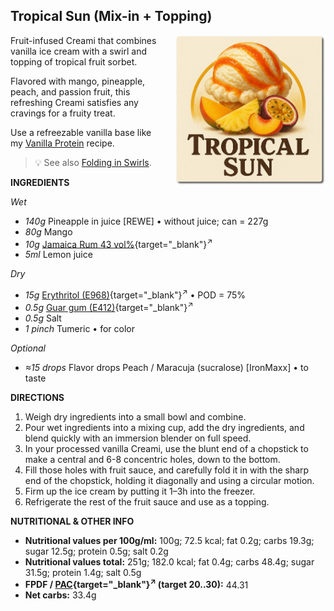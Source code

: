 ## Tropical Sun (Mix-in + Topping)
<img style="float: right; margin-left: 1.5em;" width=240 alt="Logo" src="logo-tropical-sun.webp" />

Fruit-infused Creami that combines vanilla ice cream with a swirl and topping of tropical fruit sorbet.

Flavored with mango, pineapple, peach, and passion fruit, this refreshing Creami satisfies any cravings for a fruity treat.

Use a refreezable vanilla base like my
[Vanilla Protein](https://jhermann.github.io/ice-creamery/V/Vanilla%20Protein%20%28Deluxe%29/) recipe.

> 💡 See also [Folding in Swirls](https://jhermann.github.io/ice-creamery/info/tips%2Btricks/#folding-in-swirls).

**INGREDIENTS**

*Wet*

  - _140g_ Pineapple in juice [REWE] • without juice; can = 227g
  - _80g_ Mango
  - _10g_ [Jamaica Rum 43 vol%](/ice-creamery/info/ingredients/#alcohol-ethanol){target="_blank"}<sup>↗</sup>
  - _5ml_ Lemon juice

*Dry*

  - _15g_ [Erythritol (E968)](/ice-creamery/info/ingredients/#erythritol-e968){target="_blank"}<sup>↗</sup> • POD = 75%
  - _0.5g_ [Guar gum (E412)](/ice-creamery/info/ingredients/#guar-gum-e412){target="_blank"}<sup>↗</sup>
  - _0.5g_ Salt
  - _1 pinch_ Tumeric • for color

*Optional*

  - _≈15 drops_ Flavor drops Peach / Maracuja (sucralose) [IronMaxx] • to taste

**DIRECTIONS**

 1. Weigh dry ingredients into a small bowl and combine.
 1. Pour wet ingredients into a mixing cup, add the dry ingredients, and blend quickly with an immersion blender on full speed.
 1. In your processed vanilla Creami, use the blunt end of a chopstick to make a central and 6-8 concentric holes, down to the bottom.
 1. Fill those holes with fruit sauce, and carefully fold it in with the sharp end of the chopstick, holding it diagonally and using a circular motion.
 1. Firm up the ice cream by putting it 1–3h into the freezer.
 1. Refrigerate the rest of the fruit sauce and use as a topping.

**NUTRITIONAL & OTHER INFO**

- **Nutritional values per 100g/ml:** 100g; 72.5 kcal; fat 0.2g; carbs 19.3g; sugar 12.5g; protein 0.5g; salt 0.2g
- **Nutritional values total:** 251g; 182.0 kcal; fat 0.4g; carbs 48.4g; sugar 31.5g; protein 1.4g; salt 0.5g
- **FPDF / [PAC](/ice-creamery/info/glossary/#potere-anti-congelante-pac){target="_blank"}<sup>↗</sup> (target 20..30):** 44.31
- **Net carbs:** 33.4g
